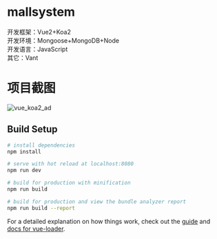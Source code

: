 # mallsystem

开发框架：Vue2+Koa2<br>
开发环境：Mongoose+MongoDB+Node<br>
开发语言：JavaScript<br>
其它：Vant

# 项目截图
![vue_koa2_ad](https://user-images.githubusercontent.com/66860665/127612007-2ad6daa0-6500-403b-8721-d4f75e7eddb8.jpg)

## Build Setup

``` bash
# install dependencies
npm install

# serve with hot reload at localhost:8080
npm run dev

# build for production with minification
npm run build

# build for production and view the bundle analyzer report
npm run build --report
```

For a detailed explanation on how things work, check out the [guide](http://vuejs-templates.github.io/webpack/) and [docs for vue-loader](http://vuejs.github.io/vue-loader).
